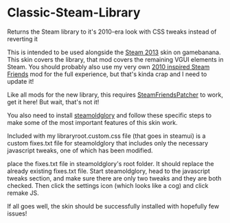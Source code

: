 # Classic-Steam-Library
Returns the Steam library to it's 2010-era look with CSS tweaks instead of reverting it

This is intended to be used alongside the [Steam 2013](https://gamebanana.com/mods/23804) skin on gamebanana. This skin covers the library, that mod covers the remaining VGUI elements in Steam. You should probably also use my very own [2010 inspired Steam Friends](https://gamebanana.com/mods/291147) mod for the full experience, but that's kinda crap and I need to update it!

Like all mods for the new library, this requires [SteamFriendsPatcher](https://github.com/PhantomGamers/SteamFriendsPatcher) to work, get it here! But wait, that's not it!

You also need to install [steamoldglory](https://github.com/Jonius7/SteamUI-OldGlory) and follow these specific steps to make some of the most important features of this skin work.

Included with my libraryroot.custom.css file (that goes in steamui) is a custom fixes.txt file for steamoldglory that includes only the necessary javascript tweaks, one of which has been modified.

place the fixes.txt file in steamoldglory's root folder. It should replace the already existing fixes.txt file. Start steamoldglory, head to the javascript tweaks section, and make sure there are only two tweaks and they are both checked. Then click the settings icon (which looks like a cog) and click remake JS. 

If all goes well, the skin should be successfully installed with hopefully few issues!
